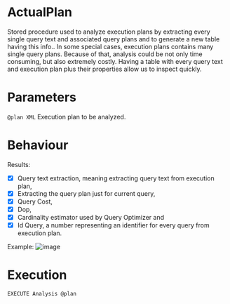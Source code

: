 # ActualPlan

Stored procedure used to analyze execution plans by extracting every single query text and associated query plans and to generate a new table having this info.. In some special cases, execution plans contains many single query plans. Because of that, analysis could be not only time consuming, but also extremely costly. Having a table with every query text and execution plan plus their properties allow us to inspect quickly.

# Parameters

`@plan XML` Execution plan to be analyzed.

# Behaviour

Results:
- [x] Query text extraction, meaning extracting query text from execution plan,
- [x] Extracting the query plan just for current query,
- [x] Query Cost,
- [x] Dop,
- [x] Cardinality estimator used by Query Optimizer and
- [x] Id Query, a number representing an identifier for every query from execution plan.

Example:
![image](https://user-images.githubusercontent.com/62909052/137581040-4b659ae9-4d4e-4038-80b1-008670200dc0.png)
   
# Execution
   
`EXECUTE Analysis @plan`
